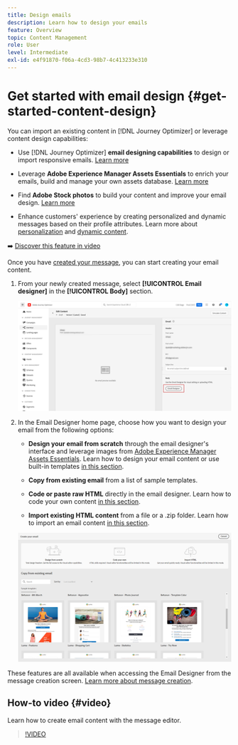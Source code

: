 ```yaml
---
title: Design emails
description: Learn how to design your emails
feature: Overview
topic: Content Management
role: User
level: Intermediate
exl-id: e4f91870-f06a-4cd3-98b7-4c413233e310
---
```

# Get started with email design {#get-started-content-design}

You can import an existing content in [!DNL Journey Optimizer] or leverage content design capabilities:

* Use [!DNL Journey Optimizer] **email designing capabilities** to design or import responsive emails. [Learn more](../design/create-email-content.md)

* Leverage **Adobe Experience Manager Assets Essentials** to enrich your emails, build and manage your own assets database. [Learn more](../design/assets-essentials.md)

* Find **Adobe Stock photos** to build your content and improve your email design. [Learn more](../design/stock.md)

* Enhance customers' experience by creating personalized and dynamic messages based on their profile attributes. Learn more about [personalization](../personalization/personalize.md) and [dynamic content](../personalization/get-started-dynamic-content.md).

➡️ [Discover this feature in video](#video)

Once you have [created your message](../messages/get-started-content.md), you can start creating your email content.

1. From your newly created message, select **[!UICONTROL Email designer]** in the **[!UICONTROL Body]** section.

    ![](assets/import-html_1.png)

1. In the Email Designer home page, choose how you want to design your email from the following options:

    * **Design your email from scratch** through the email designer's interface and leverage images from [Adobe Experience Manager Assets Essentials](assets-essentials.md). Learn how to design your email content or use built-in templates [in this section](create-email-content.md).

    * **Copy from existing email** from a list of sample templates. 

    * **Code or paste raw HTML** directly in the email designer. Learn how to code your own content [in this section](code-content.md).

    * **Import existing HTML content** from a file or a .zip folder. Learn how to import an email content [in this section](existing-content.md).

    ![](assets/email_designer_25.png)

These features are all available when accessing the Email Designer from the message creation screen. [Learn more about message creation](../messages/get-started-content.md).


## How-to video {#video}

Learn how to create email content with the message editor.

>[!VIDEO](https://video.tv.adobe.com/v/334150?quality=12)